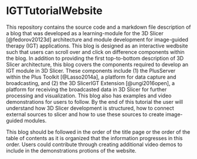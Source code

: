 # IGTTutorialWebsite

This repository contains the source code and a markdown file description of a blog that was developed as a learning-module for the 3D Slicer [@fedorov20123d] architecture and module development for image-guided therapy (IGT) applications. This blog is designed as an interactive wedbsite such that users can scroll over and click on difference components within the blog. In addition to providing the first top-to-bottom description of 3D Slicer architecture, this blog covers the components required to develop an IGT module in 3D Slicer. These components include (1) the PlusServer within the Plus Toolkit [@Lasso2014a], a platform for data capture and broadcasting, and (2) the 3D SlicerIGT Extension [@ungi2016open], a platform for receiving the broadcasted data in 3D Slicer for further processing and visualization. This blog also has examples and video demonstrations for users to follow. By the end of this tutorial the user will understand how 3D Slicer development is structured, how to connect external sources to slicer and how to use these sources to create image-guided modules.  

This blog should be followed in the order of the title page or the order of the table of contents as it is organized that the information progresses in this order. Users could contribute through creating additional video demos to include in the demonstrations protions of the website. 
